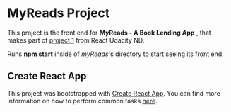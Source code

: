 # MyReads Project

This project is the front end for __MyReads - A Book Lending App__ , that makes part of [project 1](https://review.udacity.com/#!/rubrics/1093/view) from React Udacity ND.

Runs __npm start__ inside of _myReads_'s directory to start seeing its front end.


## Create React App

This project was bootstrapped with [Create React App](https://github.com/facebookincubator/create-react-app). You can find more information on how to perform common tasks [here](https://github.com/facebookincubator/create-react-app/blob/master/packages/react-scripts/template/README.md).
